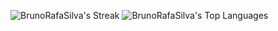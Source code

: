 <!--//### Hi there 👋
# readme-->
![BrunoRafaSilva's Streak](https://github-readme-streak-stats.herokuapp.com/?user=BrunoRafaSilva&theme=blueberry&hide_border=false)
![BrunoRafaSilva's Top Languages](https://github-readme-stats.vercel.app/api/top-langs/?username=BrunoRafaSilva&theme=blueberry&show_icons=true&hide_border=false&layout=compact)

<!--
**BrunoRafaSilva/BrunoRafaSilva** is a ✨ _special_ ✨ repository because its `README.md` (this file) appears on your GitHub profile.

Here are some ideas to get you started:

- 🔭 I’m currently working on ...
- 🌱 I’m currently learning ...
- 👯 I’m looking to collaborate on ...
- 🤔 I’m looking for help with ...
- 💬 Ask me about ...
- 📫 How to reach me: ...
- 😄 Pronouns: ...
- ⚡ Fun fact: ...
-->

